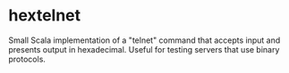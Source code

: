hextelnet
=========

Small Scala implementation of a "telnet" command that accepts input and presents output in hexadecimal. Useful for testing servers that use binary protocols.
